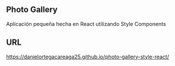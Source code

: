 ## Photo Gallery

Aplicación pequeña hecha en React utilizando Style Components

## URL

https://danielortegacareaga25.github.io/photo-gallery-style-react/
